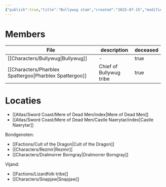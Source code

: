 ```yaml
---
{"publish":true,"title":"Bullywug stam","created":"2025-07-15","modified":"2025-07-23T10:33:31.721+02:00","published":"2025-07-15","cssclasses":""}
---
```


# Members
| File                                                               | description             | deceased |
| ------------------------------------------------------------------ | ----------------------- | -------- |
| [[Characters/Bullywug\|Bullywug]]                       | \-                      | true     |
| [[Characters/Pharblex Spattergoo\|Pharblex Spattergoo]] | Chief of Bullywug tribe | true     |


# Locaties
- [[Atlas/Sword Coast/Mere of Dead Men/index\|Mere of Dead Men]]
- [[Atlas/Sword Coast/Mere of Dead Men/Castle Naerytar/index\|Castle Naerytar]]

Bondgenoten:
- [[Factions/Cult of the Dragon\|Cult of the Dragon]]
- [[Characters/Rezmir\|Rezmir]]
- [[Characters/Dralmorrer Borngray\|Dralmorrer Borngray]]

Vijand:
- [[Factions/Lizardfolk tribe]]
- [[Characters/Snapjaw\|Snapjaw]]

